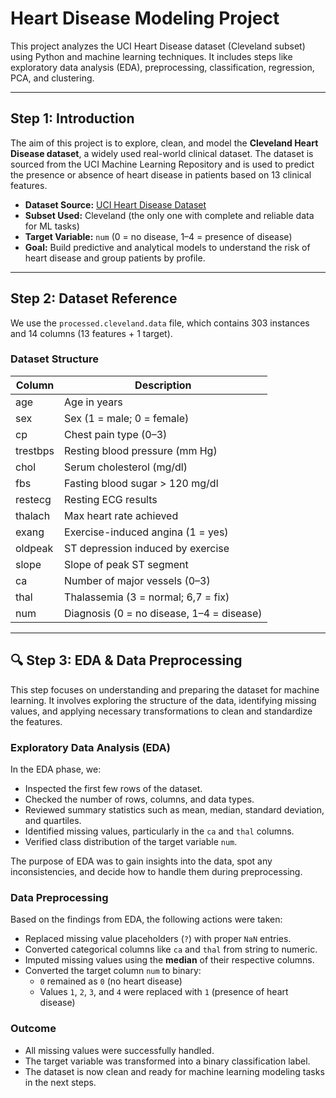 # Heart Disease Modeling Project

This project analyzes the UCI Heart Disease dataset (Cleveland subset) using Python and machine learning techniques. It includes steps like exploratory data analysis (EDA), preprocessing, classification, regression, PCA, and clustering.

---

##  Step 1: Introduction

The aim of this project is to explore, clean, and model the **Cleveland Heart Disease dataset**, a widely used real-world clinical dataset. The dataset is sourced from the UCI Machine Learning Repository and is used to predict the presence or absence of heart disease in patients based on 13 clinical features.

- **Dataset Source:** [UCI Heart Disease Dataset](https://archive.ics.uci.edu/dataset/45/heart+disease)
- **Subset Used:** Cleveland (the only one with complete and reliable data for ML tasks)
- **Target Variable:** `num` (0 = no disease, 1–4 = presence of disease)
- **Goal:** Build predictive and analytical models to understand the risk of heart disease and group patients by profile.

---

##  Step 2: Dataset Reference

We use the `processed.cleveland.data` file, which contains 303 instances and 14 columns (13 features + 1 target).

### Dataset Structure

| Column      | Description                       |
|-------------|-----------------------------------|
| age         | Age in years                      |
| sex         | Sex (1 = male; 0 = female)        |
| cp          | Chest pain type (0–3)             |
| trestbps    | Resting blood pressure (mm Hg)    |
| chol        | Serum cholesterol (mg/dl)         |
| fbs         | Fasting blood sugar > 120 mg/dl   |
| restecg     | Resting ECG results               |
| thalach     | Max heart rate achieved           |
| exang       | Exercise-induced angina (1 = yes) |
| oldpeak     | ST depression induced by exercise |
| slope       | Slope of peak ST segment          |
| ca          | Number of major vessels (0–3)     |
| thal        | Thalassemia (3 = normal; 6,7 = fix)|
| num         | Diagnosis (0 = no disease, 1–4 = disease) |

---

## 🔍 Step 3: EDA & Data Preprocessing

This step focuses on understanding and preparing the dataset for machine learning. It involves exploring the structure of the data, identifying missing values, and applying necessary transformations to clean and standardize the features.

### Exploratory Data Analysis (EDA)

In the EDA phase, we:

- Inspected the first few rows of the dataset.
- Checked the number of rows, columns, and data types.
- Reviewed summary statistics such as mean, median, standard deviation, and quartiles.
- Identified missing values, particularly in the `ca` and `thal` columns.
- Verified class distribution of the target variable `num`.

The purpose of EDA was to gain insights into the data, spot any inconsistencies, and decide how to handle them during preprocessing.


### Data Preprocessing

Based on the findings from EDA, the following actions were taken:

- Replaced missing value placeholders (`?`) with proper `NaN` entries.
- Converted categorical columns like `ca` and `thal` from string to numeric.
- Imputed missing values using the **median** of their respective columns.
- Converted the target column `num` to binary:
  - `0` remained as `0` (no heart disease)
  - Values `1`, `2`, `3`, and `4` were replaced with `1` (presence of heart disease)


### Outcome

- All missing values were successfully handled.
- The target variable was transformed into a binary classification label.
- The dataset is now clean and ready for machine learning modeling tasks in the next steps.

